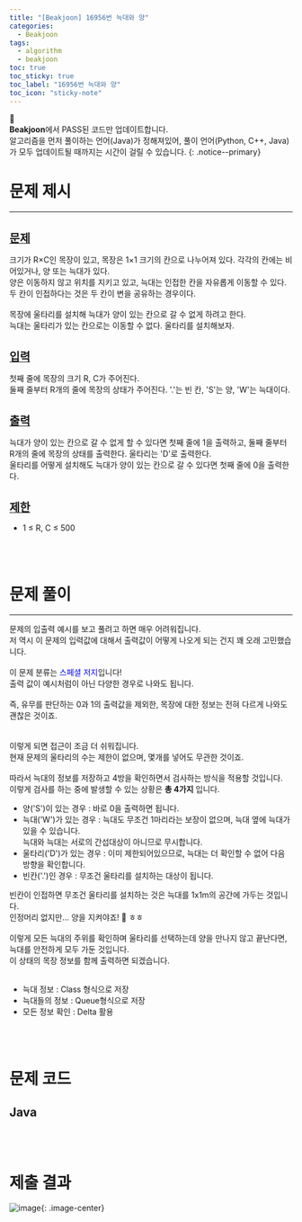 ```yaml
---
title: "[Beakjoon] 16956번 늑대와 양"
categories:
  - Beakjoon
tags:
  - algorithm
  - beakjoon
toc: true
toc_sticky: true
toc_label: "16956번 늑대와 양"
toc_icon: "sticky-note"
---
```


📣<br>
**Beakjoon**에서 PASS된 코드만 업데이트합니다.<br>
알고리즘을 먼저 풀이하는 언어(Java)가 정해져있어, 
풀이 언어(Python, C++, Java)가 모두 업데이트될 때까지는 시간이 걸릴 수 있습니다.
{: .notice--primary}

# 문제 제시

---

<br>
<b><u><span style="font-size:20px">문제</span></u></b>

크기가 R×C인 목장이 있고, 목장은 1×1 크기의 칸으로 나누어져 있다. 각각의 칸에는 비어있거나, 양 또는 늑대가 있다. <br>
양은 이동하지 않고 위치를 지키고 있고, 늑대는 인접한 칸을 자유롭게 이동할 수 있다. <br>
두 칸이 인접하다는 것은 두 칸이 변을 공유하는 경우이다.<br>
<br>
목장에 울타리를 설치해 늑대가 양이 있는 칸으로 갈 수 없게 하려고 한다.
<br>늑대는 울타리가 있는 칸으로는 이동할 수 없다. 울타리를 설치해보자.

<br>
<b><u><span style="font-size:20px">입력</span></u></b>

첫째 줄에 목장의 크기 R, C가 주어진다.<br>
둘째 줄부터 R개의 줄에 목장의 상태가 주어진다. '.'는 빈 칸, 'S'는 양, 'W'는 늑대이다.<br>

<br>
<b><u><span style="font-size:20px">출력</span></u></b>

늑대가 양이 있는 칸으로 갈 수 없게 할 수 있다면 첫째 줄에 1을 출력하고, 둘째 줄부터 R개의 줄에 목장의 상태를 출력한다. 울타리는 'D'로 출력한다. <br>울타리를 어떻게 설치해도 늑대가 양이 있는 칸으로 갈 수 있다면 첫째 줄에 0을 출력한다.<br>

<br>
<b><u><span style="font-size:20px">제한</span></u></b>

- 1 ≤ R, C ≤ 500

<br>
<br>

# 문제 풀이

---

문제의 입출력 예시를 보고 풀려고 하면 매우 어려워집니다.<br>
저 역시 이 문제의 입력값에 대해서 출력값이 어떻게 나오게 되는 건지 꽤 오래 고민했습니다.<br>
<br>
이 문제 분류는 <span style="color:blue">스페셜 저지</span>입니다!<br>
출력 값이 예시처럼이 아닌 다양한 경우로 나와도 됩니다.<br>
<br>
즉, 유무를 판단하는 0과 1의 출력값을 제외한, 목장에 대한 정보는 전혀 다르게 나와도 괜찮은 것이죠.<br>
<br>
<br>
이렇게 되면 접근이 조금 더 쉬워집니다.<br>
현재 문제의 울타리의 수는 제한이 없으며, 몇개를 넣어도 무관한 것이죠.<br>
<br>
따라서 늑대의 정보를 저장하고 4방을 확인하면서 검사하는 방식을 적용할 것입니다.<br>
이렇게 검사를 하는 중에 발생할 수 있는 상황은 **총 4가지** 입니다.<br>

- 양('S')이 있는 경우 : 바로 0을 출력하면 됩니다.
- 늑대('W')가 있는 경우 : 늑대도 무조건 1마리라는 보장이 없으며, 늑대 옆에 늑대가 있을 수 있습니다.<br>늑대와 늑대는 서로의 간섭대상이 아니므로 무시합니다.
- 울타리('D')가 있는 경우 : 이미 제한되어있으므로, 늑대는 더 확인할 수 없어 다음 방향을 확인합니다.
- 빈칸('.')인 경우 : 무조건 울타리를 설치하는 대상이 됩니다.

빈칸이 인접하면 무조건 울타리를 설치하는 것은 늑대를 1x1m의 공간에 가두는 것입니다.<br>
인정머리 없지만... 양을 지켜야죠! 🐏 ㅎㅎ<br>
<br>
이렇게 모든 늑대의 주위를 확인하며 울타리를 선택하는데 양을 만나지 않고 끝난다면,<br>
늑대를 안전하게 모두 가둔 것입니다.<br>
이 상태의 목장 정보를 함께 출력하면 되겠습니다.<br>
<br>

- 늑대 정보 : Class 형식으로 저장
- 늑대들의 정보 : Queue형식으로 저장
- 모든 정보 확인 : Delta 활용

<br>
<br>

# 문제 코드

## Java

<script src="https://gist.github.com/eona1301/2187a8bb3a400522e6e25254e204e601.js"></script>

<br>
<br>

# 제출 결과

![image](https://user-images.githubusercontent.com/45550607/122854258-662bfa00-d34e-11eb-8241-b11c81d9690a.png){: .image-center}

